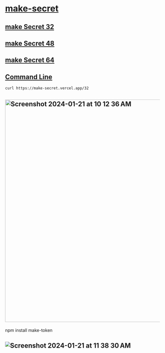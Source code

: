 #  <a href="https://make-secret.vercel.app/32">make-secret</a>

## <a href="https://make-secret.vercel.app/32">make Secret 32

## <a href="https://make-secret.vercel.app/48">make Secret 48

## <a href="https://make-secret.vercel.app/64">make Secret 64


## Command Line

```bash
curl https://make-secret.vercel.app/32

```

## <img width="723" alt="Screenshot 2024-01-21 at 10 12 36 AM" src="https://github.com/sudo-self/make-secret/assets/119916323/a9e29c23-7b04-4166-9471-ee53eff2e1c0">

npm install make-token

## ![Screenshot 2024-01-21 at 11 38 30 AM](https://github.com/sudo-self/make-secret/assets/119916323/22409ed1-f803-4d55-b195-526edfaa1577)
